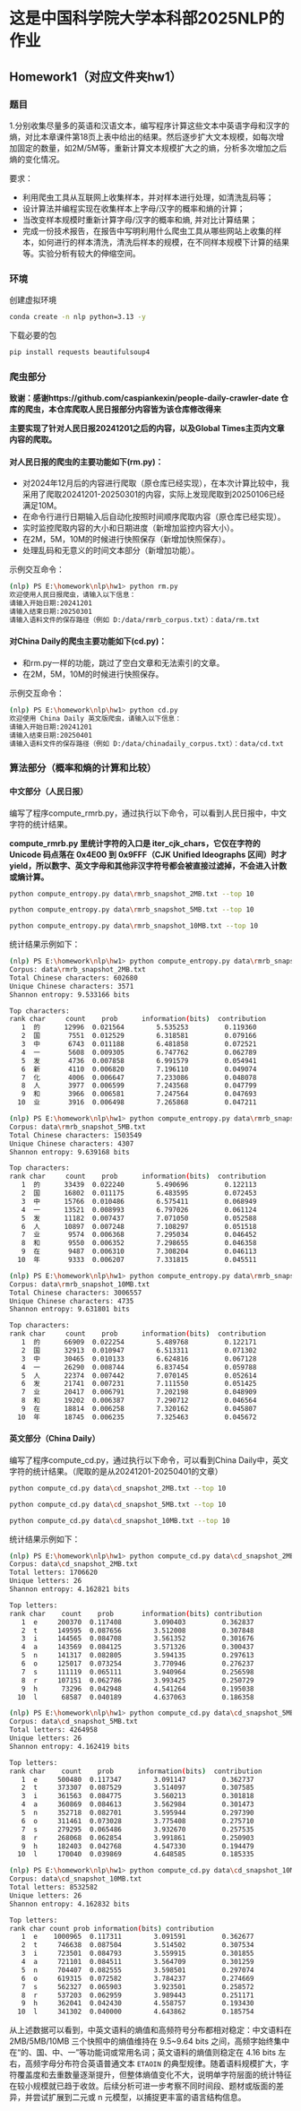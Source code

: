 # 这是中国科学院大学本科部2025NLP的作业
## Homework1（对应文件夹hw1）
### 题目
1.分别收集尽量多的英语和汉语文本，编写程序计算这些文本中英语字母和汉字的熵，对比本章课件第18页上表中给出的结果。然后逐步扩大文本规模，如每次增加固定的数量，如2M/5M等，重新计算文本规模扩大之的熵，分析多次增加之后熵的变化情况。

要求：

- 利用爬虫工具从互联网上收集样本，并对样本进行处理，如清洗乱码等；
- 设计算法并编程实现在收集样本上字母/汉字的概率和熵的计算；
- 当改变样本规模时重新计算字母/汉字的概率和熵, 并对比计算结果；
- 完成一份技术报告，在报告中写明利用什么爬虫工具从哪些网站上收集的样本，如何进行的样本清洗，清洗后样本的规模，在不同样本规模下计算的结果等。实验分析有较大的伸缩空间。

### 环境
创建虚拟环境
```bash
conda create -n nlp python=3.13 -y
```
下载必要的包
```bash
pip install requests beautifulsoup4
```


### 爬虫部分
**致谢：感谢https://github.com/caspiankexin/people-daily-crawler-date 仓库的爬虫，本仓库爬取人民日报部分内容皆为该仓库修改得来**

**主要实现了针对人民日报20241201之后的内容，以及Global Times主页内文章内容的爬取。**

#### 对人民日报的爬虫的主要功能如下(rm.py)：

- 对2024年12月后的内容进行爬取（原仓库已经实现），在本次计算比较中，我采用了爬取20241201-20250301的内容，实际上发现爬取到20250106已经满足10M。
- 在命令行进行日期输入后自动化按照时间顺序爬取内容（原仓库已经实现）。
- 实时监控爬取内容的大小和日期进度（新增加监控内容大小）。
- 在2M，5M，10M的时候进行快照保存（新增加快照保存）。
- 处理乱码和无意义的时间文本部分（新增加功能）。

示例交互命令：
```bash
(nlp) PS E:\homework\nlp\hw1> python rm.py
欢迎使用人民日报爬虫，请输入以下信息：
请输入开始日期:20241201
请输入结束日期:20250301
请输入语料文件的保存路径（例如 D:/data/rmrb_corpus.txt）：data/rm.txt
```



#### 对China Daily的爬虫主要功能如下(cd.py)：

- 和rm.py一样的功能，跳过了空白文章和无法索引的文章。
- 在2M，5M，10M的时候进行快照保存。

示例交互命令：
```bash
(nlp) PS E:\homework\nlp\hw1> python cd.py    
欢迎使用 China Daily 英文版爬虫，请输入以下信息：
请输入开始日期:20241201
请输入结束日期:20250401
请输入语料文件的保存路径（例如 D:/data/chinadaily_corpus.txt）：data/cd.txt
```


### 算法部分（概率和熵的计算和比较）

#### 中文部分（人民日报）
编写了程序compute_rmrb.py，通过执行以下命令，可以看到人民日报中，中文字符的统计结果。

**compute_rmrb.py 里统计字符的入口是 iter_cjk_chars，它仅在字符的 Unicode 码点落在 0x4E00 到 0x9FFF（CJK Unified Ideographs 区间）时才 yield，所以数字、英文字母和其他非汉字符号都会被直接过滤掉，不会进入计数或熵计算。**

```bash
python compute_entropy.py data\rmrb_snapshot_2MB.txt --top 10
```
```bash
python compute_entropy.py data\rmrb_snapshot_5MB.txt --top 10
```
```bash
python compute_entropy.py data\rmrb_snapshot_10MB.txt --top 10
```
统计结果示例如下：

```bash
(nlp) PS E:\homework\nlp\hw1> python compute_entropy.py data\rmrb_snapshot_2MB.txt --top 10
Corpus: data\rmrb_snapshot_2MB.txt
Total Chinese characters: 602680
Unique Chinese characters: 3571
Shannon entropy: 9.533166 bits

Top characters:
rank char     count    prob      information(bits)  contribution
   1  的      12996  0.021564        5.535253         0.119360
   2  国       7551  0.012529        6.318581         0.079166
   3  中       6743  0.011188        6.481858         0.072521
   4  一       5608  0.009305        6.747762         0.062789
   5  发       4736  0.007858        6.991579         0.054941
   6  新       4110  0.006820        7.196110         0.049074
   7  化       4006  0.006647        7.233086         0.048078
   8  人       3977  0.006599        7.243568         0.047799
   9  和       3966  0.006581        7.247564         0.047693
  10  业       3916  0.006498        7.265868         0.047211
```

```bash
(nlp) PS E:\homework\nlp\hw1> python compute_entropy.py data\rmrb_snapshot_5MB.txt --top 10
Corpus: data\rmrb_snapshot_5MB.txt
Total Chinese characters: 1503549
Unique Chinese characters: 4307
Shannon entropy: 9.639168 bits

Top characters:
rank char     count    prob      information(bits)  contribution
   1  的      33439  0.022240        5.490696         0.122113
   2  国      16802  0.011175        6.483595         0.072453
   3  中      15766  0.010486        6.575411         0.068949
   4  一      13521  0.008993        6.797026         0.061124
   5  发      11182  0.007437        7.071050         0.052588
   6  人      10897  0.007248        7.108297         0.051518
   7  业       9574  0.006368        7.295034         0.046452
   8  和       9550  0.006352        7.298655         0.046358
   9  在       9487  0.006310        7.308204         0.046113
  10  年       9333  0.006207        7.331815         0.045511
```

```bash
(nlp) PS E:\homework\nlp\hw1> python compute_entropy.py data\rmrb_snapshot_10MB.txt --top 10
Corpus: data\rmrb_snapshot_10MB.txt
Total Chinese characters: 3006557
Unique Chinese characters: 4735
Shannon entropy: 9.631801 bits

Top characters:
rank char     count    prob      information(bits)  contribution
   1  的      66909  0.022254        5.489768         0.122171
   2  国      32913  0.010947        6.513311         0.071302
   3  中      30465  0.010133        6.624816         0.067128
   4  一      26290  0.008744        6.837454         0.059788
   5  人      22374  0.007442        7.070145         0.052614
   6  发      21741  0.007231        7.111550         0.051425
   7  业      20417  0.006791        7.202198         0.048909
   8  和      19202  0.006387        7.290712         0.046564
   9  在      18814  0.006258        7.320162         0.045807
  10  年      18745  0.006235        7.325463         0.045672
```




#### 英文部分（China Daily）
编写了程序compute_cd.py，通过执行以下命令，可以看到China Daily中，英文字符的统计结果。（爬取的是从20241201-20250401的文章）
```bash
python compute_cd.py data\cd_snapshot_2MB.txt --top 10
```
```bash
python compute_cd.py data\cd_snapshot_5MB.txt --top 10
```
```bash
python compute_cd.py data\cd_snapshot_10MB.txt --top 10
```



统计结果示例如下：

```bash
(nlp) PS E:\homework\nlp\hw1> python compute_cd.py data\cd_snapshot_2MB.txt --top 10
Corpus: data\cd_snapshot_2MB.txt
Total letters: 1706620
Unique letters: 26
Shannon entropy: 4.162821 bits

Top letters:
rank char    count    prob       information(bits) contribution
   1  e     200370  0.117408        3.090403         0.362837
   2  t     149595  0.087656        3.512008         0.307848
   3  i     144565  0.084708        3.561352         0.301676
   4  a     143569  0.084125        3.571326         0.300437
   5  n     141317  0.082805        3.594135         0.297613
   6  o     125017  0.073254        3.770946         0.276237
   7  s     111119  0.065111        3.940964         0.256598
   8  r     107151  0.062786        3.993425         0.250729
   9  h      73296  0.042948        4.541264         0.195038
  10  l      68587  0.040189        4.637063         0.186358
```

```bash
(nlp) PS E:\homework\nlp\hw1> python compute_cd.py data\cd_snapshot_5MB.txt --top 10
Corpus: data\cd_snapshot_5MB.txt
Total letters: 4264958
Unique letters: 26
Shannon entropy: 4.162419 bits

Top letters:
rank char    count    prob      information(bits)  contribution
   1  e     500480  0.117347        3.091147         0.362737
   2  t     373307  0.087529        3.514097         0.307585
   3  i     361563  0.084775        3.560213         0.301818
   4  a     360869  0.084613        3.562984         0.301473
   5  n     352718  0.082701        3.595944         0.297390
   6  o     311461  0.073028        3.775408         0.275710
   7  s     279295  0.065486        3.932670         0.257535
   8  r     268068  0.062854        3.991861         0.250903
   9  h     182403  0.042768        4.547330         0.194479
  10  l     170040  0.039869        4.648585         0.185335
```

```bash
(nlp) PS E:\homework\nlp\hw1> python compute_cd.py data\cd_snapshot_10MB.txt --top 10
Corpus: data\cd_snapshot_10MB.txt
Total letters: 8532582
Unique letters: 26
Shannon entropy: 4.162832 bits

Top letters:
rank char count prob information(bits) contribution
   1  e    1000965  0.117311        3.091591         0.362677
   2  t     746638  0.087504        3.514502         0.307534
   3  i     723501  0.084793        3.559915         0.301855
   4  a     721101  0.084511        3.564709         0.301259
   5  n     704407  0.082555        3.598501         0.297074
   6  o     619315  0.072582        3.784237         0.274669
   7  s     562327  0.065903        3.923501         0.258572
   8  r     537203  0.062959        3.989443         0.251171
   9  h     362041  0.042430        4.558757         0.193430
  10  l     341302  0.040000        4.643862         0.185754
```

从上述数据可以看到，中英文语料的熵值和高频符号分布都相对稳定：中文语料在 2MB/5MB/10MB 三个快照中的熵值维持在 9.5~9.64 bits 之间，高频字始终集中在“的、国、中、一”等功能词或常用名词；英文语料的熵值则稳定在 4.16 bits 左右，高频字母分布符合英语普通文本 `ETAOIN` 的典型规律。随着语料规模扩大，字符覆盖度和去重数量逐渐提升，但整体熵值变化不大，说明单字符层面的统计特征在较小规模就已趋于收敛。后续分析可进一步考察不同时间段、题材或版面的差异，并尝试扩展到二元或 n 元模型，以捕捉更丰富的语言结构信息。


